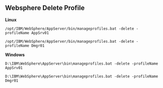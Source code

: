 ## Websphere Delete Profile

**Linux**
```
/opt/IBM/WebSphere/AppServer/bin/manageprofiles.bat -delete -profileName AppSrv01
```
```
/opt/IBM/WebSphere/AppServer/bin/manageprofiles.bat -delete -profileName Dmgr01
```
**Windows**
```
D:\IBM\WebSphere\AppServer\bin\manageprofiles.bat -delete -profileName AppSrv01
```
```
D:\IBM\WebSphere\AppServer\bin\manageprofiles.bat -delete -profileName Dmgr01
```
